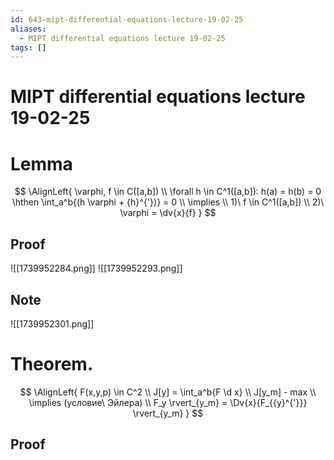 ```yaml
---
id: 643-mipt-differential-equations-lecture-19-02-25
aliases:
  - MIPT differential equations lecture 19-02-25
tags: []
---
```


# MIPT differential equations lecture 19-02-25

# Lemma
$$
\AlignLeft{
\varphi, f \in C([a,b]) \\
\forall h \in C^1([a,b]): h(a) = h(b) = 0 \hthen
\int_a^b{(h \varphi + {h}^{'})} = 0 \\
\implies \\
1)\ f \in C^1([a,b]) \\
2)\ \varphi = \dv{x}{f}
}
$$
## Proof
![[1739952284.png]]
![[1739952293.png]]

## Note
![[1739952301.png]]

# Theorem.
$$
\AlignLeft{
F(x,y,p) \in C^2 \\
J[y] = \int_a^b{F \d x} \\
J[y_m] - max \\
\implies (условие\ Эйлера) \\
F_y \rvert_{y_m} = \Dv{x}{F_{{y}^{'}}} \rvert_{y_m}
}
$$
## Proof

